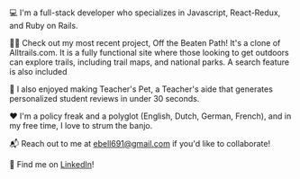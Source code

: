 <!---
ecbell/ecbell is a ✨ special ✨ repository because its `README.md` (this file) appears on your GitHub profile.
You can click the Preview link to take a look at your changes.
--->

💻 I'm a full-stack developer who specializes in Javascript, React-Redux, and Ruby on Rails.

👩‍💻 Check out my most recent project, Off the Beaten Path! It's a clone of Alltrails.com. It is a fully functional site where those looking to get outdoors can explore trails, including trail maps, and national parks. A search feature is also included

🍎 I also enjoyed making Teacher's Pet, a Teacher's aide that generates personalized student reviews in under 30 seconds.

❤️ I'm a policy freak and a polyglot (English, Dutch, German, French), and in my free time, I love to strum the banjo.

📬 Reach out to me at ebell691@gmail.com if you'd like to collaborate!

🔗 Find me on [LinkedIn](https://www.linkedin.com/in/emily-bell-062991/)!


